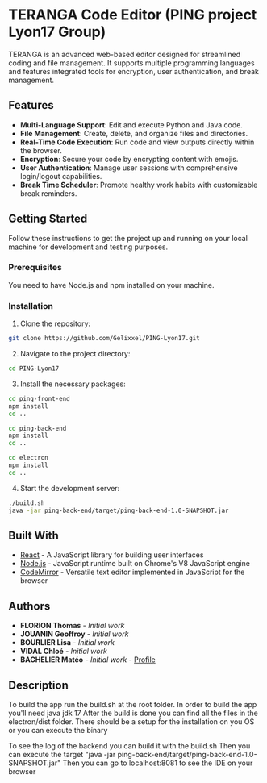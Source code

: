 # TERANGA Code Editor (PING project Lyon17 Group)

TERANGA is an advanced web-based editor designed for streamlined coding and file management. It supports multiple programming languages and features integrated tools for encryption, user authentication, and break management.

## Features

- **Multi-Language Support**: Edit and execute Python and Java code.
- **File Management**: Create, delete, and organize files and directories.
- **Real-Time Code Execution**: Run code and view outputs directly within the browser.
- **Encryption**: Secure your code by encrypting content with emojis.
- **User Authentication**: Manage user sessions with comprehensive login/logout capabilities.
- **Break Time Scheduler**: Promote healthy work habits with customizable break reminders.

## Getting Started

Follow these instructions to get the project up and running on your local machine for development and testing purposes.

### Prerequisites

You need to have Node.js and npm installed on your machine. 

### Installation

1. Clone the repository:

```sh
git clone https://github.com/Gelixxel/PING-Lyon17.git
```

2. Navigate to the project directory:

```sh
cd PING-Lyon17
```

3. Install the necessary packages:

```sh
cd ping-front-end
npm install
cd ..

cd ping-back-end
npm install
cd ..

cd electron
npm install
cd ..
```

4. Start the development server:

```sh
./build.sh
java -jar ping-back-end/target/ping-back-end-1.0-SNAPSHOT.jar
```

## Built With

- [React](https://reactjs.org/) - A JavaScript library for building user interfaces
- [Node.js](https://nodejs.org/en/) - JavaScript runtime built on Chrome's V8 JavaScript engine
- [CodeMirror](https://codemirror.net/) - Versatile text editor implemented in JavaScript for the browser

## Authors

- **FLORION Thomas** - *Initial work*
- **JOUANIN Geoffroy** - *Initial work*
- **BOURLIER Lisa** - *Initial work*
- **VIDAL Chloé** - *Initial work*
- **BACHELIER Matéo** - *Initial work* - [Profile](https://github.com/Gelixxel)

## Description

To build the app run the build.sh at the root folder.
In order to build the app you'll need java jdk 17
After the build is done you can find all the files in the electron/dist folder.
There should be a setup for the installation on you OS or you can execute the binary

To see the log of the backend you can build it with the build.sh
Then you can execute the target "java -jar ping-back-end/target/ping-back-end-1.0-SNAPSHOT.jar"
Then you can go to localhost:8081 to see the IDE on your browser